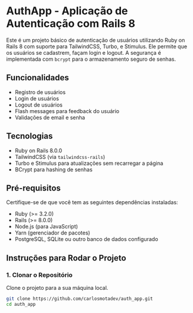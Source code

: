 # AuthApp - Aplicação de Autenticação com Rails 8

Este é um projeto básico de autenticação de usuários utilizando Ruby on Rails 8 com suporte para TailwindCSS, Turbo, e Stimulus. Ele permite que os usuários se cadastrem, façam login e logout. A segurança é implementada com `bcrypt` para o armazenamento seguro de senhas.

## Funcionalidades

- Registro de usuários
- Login de usuários
- Logout de usuários
- Flash messages para feedback do usuário
- Validações de email e senha

## Tecnologias

- Ruby on Rails 8.0.0
- TailwindCSS (via `tailwindcss-rails`)
- Turbo e Stimulus para atualizações sem recarregar a página
- BCrypt para hashing de senhas

## Pré-requisitos

Certifique-se de que você tem as seguintes dependências instaladas:

- Ruby (>= 3.2.0)
- Rails (>= 8.0.0)
- Node.js (para JavaScript)
- Yarn (gerenciador de pacotes)
- PostgreSQL, SQLite ou outro banco de dados configurado

## Instruções para Rodar o Projeto

### 1. Clonar o Repositório

Clone o projeto para a sua máquina local.

```bash
git clone https://github.com/carlosmotadev/auth_app.git
cd auth_app
